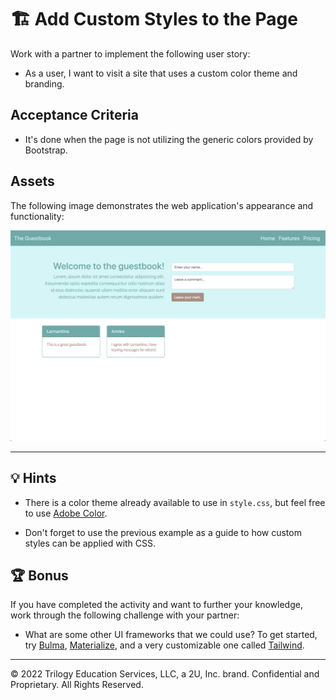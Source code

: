 # 🏗 Add Custom Styles to the Page 

Work with a partner to implement the following user story:

* As a user, I want to visit a site that uses a custom color theme and branding.

## Acceptance Criteria

* It's done when the page is not utilizing the generic colors provided by Bootstrap.

## Assets

The following image demonstrates the web application's appearance and functionality:

![A guestbook webpage features custom colors instead of the built-in colors provided by Bootstrap.](Images/01-solved-screenshot.png)

---

## 💡 Hints

* There is a color theme already available to use in `style.css`, but feel free to use [Adobe Color](https://color.adobe.com/).

* Don't forget to use the previous example as a guide to how custom styles can be applied with CSS.

## 🏆 Bonus

If you have completed the activity and want to further your knowledge, work through the following challenge with your partner: 

* What are some other UI frameworks that we could use? To get started, try [Bulma](https://bulma.io/), [Materialize](https://materializecss.com/), and a very customizable one called [Tailwind](https://tailwindcss.com/).

---

© 2022 Trilogy Education Services, LLC, a 2U, Inc. brand. Confidential and Proprietary. All Rights Reserved.